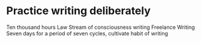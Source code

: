 # Practice writing deliberately

Ten thousand hours Law
Stream of consciousness writing
Freelance Writing
Seven days for a period of seven cycles, cultivate habit of writing